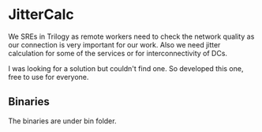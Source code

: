 # JitterCalc

We SREs in Trilogy as remote workers need to check the network quality as our connection 
is very important for our work. Also we need jitter calculation for some of the services or 
for interconnectivity of DCs. 

I was looking for a solution but couldn't find one.
So developed this one, free to use for everyone. 

## Binaries
The binaries are under bin folder.